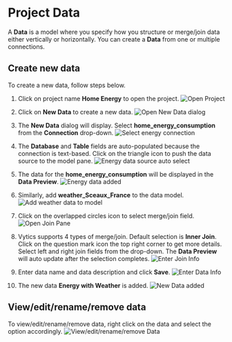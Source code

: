 # Project Data

A **Data** is a model where you specify how you structure or merge/join data either vertically or horizontally. You can create a **Data** from one or multiple connections.

## Create new data

To create a new data, follow steps below.

1. Click on project name **Home Energy** to open the project. ![Open Project](/img/project/open.png)

2. Click on **New Data** to create a new data. ![Open New Data dialog](/img/project/data/data0.png)

3. The **New Data** dialog will display. Select **home_energy_consumption** from the **Connection** drop-down. ![Select energy connection](/img/project/data/data1.png)

4. The **Database** and **Table** fields are auto-populated because the connection is text-based. Click on the triangle icon to push the data source to the model pane. ![Energy data source auto select](/img/project/data/data2.png)

5. The data for the **home_energy_consumption** will be displayed in the **Data Preview**. ![Energy data added](/img/project/data/data3.png)

6. Similarly, add **weather_Sceaux_France** to the data model. ![Add weather data to model](/img/project/data/data4.png)

7. Click on the overlapped circles icon to select merge/join field. ![Open Join Pane](/img/project/data/data5.png)

8. Vytics supports 4 types of merge/join. Default selection is **Inner Join**. Click on the question mark icon the top right corner to get more details. Select left and right join fields from the drop-down. The **Data Preview** will auto update after the selection completes. ![Enter Join Info](/img/project/data/data6.png)

9. Enter data name and data description and click **Save**. ![Enter Data Info](/img/project/data/data7.png)

10. The new data **Energy with Weather** is added. ![New Data added](/img/project/data/data8.png)

## View/edit/rename/remove data

To view/edit/rename/remove data, right click on the data and select the option accordingly. ![View/edit/rename/remove Data](/img/project/data/data9.png)
